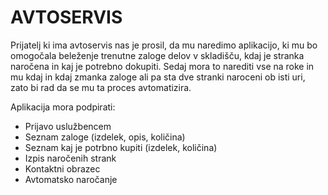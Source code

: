 # AVTOSERVIS #

Prijatelj ki ima avtoservis nas je prosil, da mu naredimo aplikacijo, 
ki mu bo omogočala beleženje trenutne zaloge delov v skladišču, kdaj je
stranka naročena in kaj je potrebno dokupiti. Sedaj mora to narediti vse 
na roke in mu kdaj in kdaj zmanka zaloge ali pa sta dve stranki naroceni ob
isti uri, zato bi rad da se mu ta proces avtomatizira.

Aplikacija mora podpirati:
* Prijavo uslužbencem
* Seznam zaloge (izdelek, opis, količina)
* Seznam kaj je potrbno kupiti (izdelek, količina)
* Izpis naročenih strank
* Kontaktni obrazec
* Avtomatsko naročanje